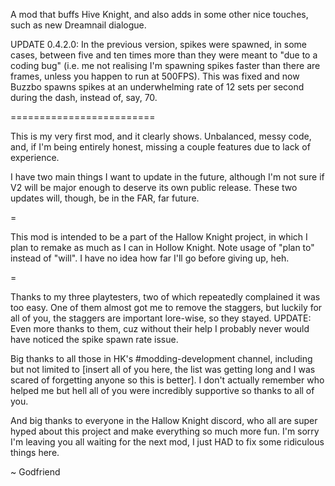 A mod that buffs Hive Knight, and also adds in some other nice touches, such as new Dreamnail dialogue.

UPDATE 0.4.2.0: In the previous version, spikes were spawned, in some cases, between five and ten times more than they were meant to "due to a coding bug" (i.e. me not realising I'm spawning spikes faster than there are frames, unless you happen to run at 500FPS). This was fixed and now Buzzbo spawns spikes at an underwhelming rate of 12 sets per second during the dash, instead of, say, 70.

=========================

This is my very first mod, and it clearly shows. Unbalanced, messy code, and, if I'm being entirely honest, missing a couple features due to lack of experience.

I have two main things I want to update in the future, although I'm not sure if V2 will be major enough to deserve its own public release. These two updates will, though, be in the FAR, far future.

=

This mod is intended to be a part of the Hallow Knight project, in which I plan to remake as much as I can in Hollow Knight. Note usage of "plan to" instead of "will". I have no idea how far I'll go before giving up, heh.

=

Thanks to my three playtesters, two of which repeatedly complained it was too easy. One of them almost got me to remove the staggers, but luckily for all of you, the staggers are important lore-wise, so they stayed.
UPDATE: Even more thanks to them, cuz without their help I probably never would have noticed the spike spawn rate issue.

Big thanks to all those in HK's #modding-development channel, including but not limited to [insert all of you here, the list was getting long and I was scared of forgetting anyone so this is better]. I don't actually remember who helped me but hell all of you were incredibly supportive so thanks to all of you.

And big thanks to everyone in the Hallow Knight discord, who all are super hyped about this project and make everything so much more fun. I'm sorry I'm leaving you all waiting for the next mod, I just HAD to fix some ridiculous things here.

   ~ Godfriend